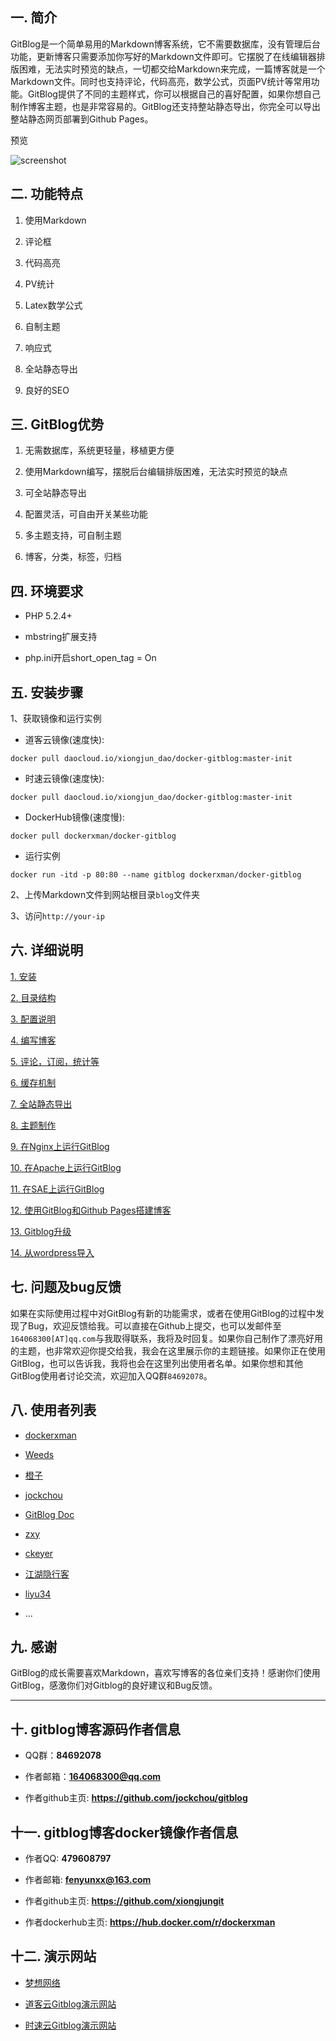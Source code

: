 ## 一. 简介 ##
GitBlog是一个简单易用的Markdown博客系统，它不需要数据库，没有管理后台功能，更新博客只需要添加你写好的Markdown文件即可。它摆脱了在线编辑器排版困难，无法实时预览的缺点，一切都交给Markdown来完成，一篇博客就是一个Markdown文件。同时也支持评论，代码高亮，数学公式，页面PV统计等常用功能。GitBlog提供了不同的主题样式，你可以根据自己的喜好配置，如果你想自己制作博客主题，也是非常容易的。GitBlog还支持整站静态导出，你完全可以导出整站静态网页部署到Github Pages。

预览

![screenshot](https://github.com/xiongjungit/gitblog/raw/master/screenshot.png)

## 二. 功能特点 ##

1. 使用Markdown  

2. 评论框  

3. 代码高亮  

4. PV统计  

5. Latex数学公式  

6. 自制主题  

7. 响应式  

8. 全站静态导出  

9. 良好的SEO  

## 三. GitBlog优势 ##
 
1. 无需数据库，系统更轻量，移植更方便  

2. 使用Markdown编写，摆脱后台编辑排版困难，无法实时预览的缺点  

3. 可全站静态导出  

4. 配置灵活，可自由开关某些功能  

5. 多主题支持，可自制主题  

6. 博客，分类，标签，归档  

## 四. 环境要求 ##

- PHP 5.2.4+ 

- mbstring扩展支持 

- php.ini开启short_open_tag = On 

## 五. 安装步骤

1、获取镜像和运行实例

- 道客云镜像(速度快):
```
docker pull daocloud.io/xiongjun_dao/docker-gitblog:master-init 
```

- 时速云镜像(速度快): 
```
docker pull daocloud.io/xiongjun_dao/docker-gitblog:master-init
```

- DockerHub镜像(速度慢): 
```
docker pull dockerxman/docker-gitblog
```

- 运行实例
```
docker run -itd -p 80:80 --name gitblog dockerxman/docker-gitblog
```
 
2、上传Markdown文件到网站根目录`blog`文件夹 

3、访问`http://your-ip`


## 六. 详细说明 ##

[1. 安装][1]  

[2. 目录结构][2]  

[3. 配置说明][3]  

[4. 编写博客][4]  

[5. 评论，订阅，统计等][5]  

[6. 缓存机制][6]  

[7. 全站静态导出][7]  

[8. 主题制作][8]  

[9. 在Nginx上运行GitBlog][9]  

[10. 在Apache上运行GitBlog][10]  

[11. 在SAE上运行GitBlog][11]  

[12. 使用GitBlog和Github Pages搭建博客][12]  

[13. Gitblog升级][13]  

[14. 从wordpress导入][14]

## 七. 问题及bug反馈 ##

如果在实际使用过程中对GitBlog有新的功能需求，或者在使用GitBlog的过程中发现了Bug，欢迎反馈给我。可以直接在Github上提交，也可以发邮件至`164068300[AT]qq.com`与我取得联系，我将及时回复。如果你自己制作了漂亮好用的主题，也非常欢迎你提交给我，我会在这里展示你的主题链接。如果你正在使用GitBlog，也可以告诉我，我将也会在这里列出使用者名单。如果你想和其他GitBlog使用者讨论交流，欢迎加入QQ群`84692078`。

## 八. 使用者列表 ##

- [dockerxman][28]

- [Weeds][20]

- [橙子][21]

- [jockchou][22]

- [GitBlog Doc][23]

- [zxy][24]  

- [ckeyer][25]

- [江湖隐行客][26]

- [liyu34][27]

- ...


## 九. 感谢 ##

GitBlog的成长需要喜欢Markdown，喜欢写博客的各位亲们支持！感谢你们使用GitBlog，感激你们对Gitblog的良好建议和Bug反馈。



---

## 十. gitblog博客源码作者信息

- QQ群：**84692078**

- 作者邮箱：**164068300@qq.com**

- 作者github主页: **https://github.com/jockchou/gitblog**

## 十一. gitblog博客docker镜像作者信息

- 作者QQ: **479608797**

- 作者邮箱: **fenyunxx@163.com**

- 作者github主页: **https://github.com/xiongjungit**

- 作者dockerhub主页: **https://hub.docker.com/r/dockerxman**



[1]:http://gitblogdoc.sinaapp.com/blog/gitblog/install.html
[2]:http://gitblogdoc.sinaapp.com/blog/gitblog/struct.html
[3]:http://gitblogdoc.sinaapp.com/blog/gitblog/config.html
[4]:http://gitblogdoc.sinaapp.com/blog/gitblog/edit.html
[5]:http://gitblogdoc.sinaapp.com/blog/gitblog/other-func.html
[6]:http://gitblogdoc.sinaapp.com/blog/gitblog/cache.html
[7]:http://gitblogdoc.sinaapp.com/blog/gitblog/export.html
[8]:http://gitblogdoc.sinaapp.com/blog/gitblog/theme.html
[9]:http://gitblogdoc.sinaapp.com/blog/gitblog/nginx.html
[10]:http://gitblogdoc.sinaapp.com/blog/gitblog/apache.html
[11]:http://gitblogdoc.sinaapp.com/blog/gitblog/sae.html
[12]:http://gitblogdoc.sinaapp.com/blog/gitblog/github-pages.html
[13]:http://gitblogdoc.sinaapp.com/blog/gitblog/update.html
[14]:http://gitblogdoc.sinaapp.com/blog/gitblog/wordpress.html


[20]: http://blog.hiweeds.net
[21]: http://xiaochengzi.sinaapp.com
[22]: http://jockchou.com
[23]: http://gitblogdoc.sinaapp.com
[24]: http://zxy.link
[25]: http://blog.ckeyer.com
[26]: http://wangzugang.net
[27]: http://liyu34.xyz
[28]: http://gitblog.daoapp.io/

## 十二. 演示网站

- [梦想网络](http://mxnet.cc)

- [道客云Gitblog演示网站](http://gitblog.daoapp.io/)

- [时速云Gitblog演示网站](http://gitblog-dockerxman.tenxcloud.net)
